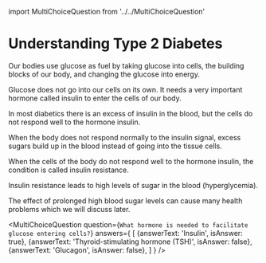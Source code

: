 import MultiChoiceQuestion from '../../MultiChoiceQuestion'

# Understanding Type 2 Diabetes

Our bodies use glucose as fuel by taking glucose into cells, the
building blocks of our body, and changing the glucose into energy.

Glucose does not go into our cells on its own. It needs a very important
hormone called insulin to enter the cells of our body.

In most diabetics there is an excess of insulin in the blood, but the
cells do not respond well to the hormone insulin.

When the body does not respond normally to the insulin signal, excess
sugars build up in the blood instead of going into the tissue cells.

When the cells of the body do not respond well to the hormone insulin,
the condition is called insulin resistance.

Insulin resistance leads to high levels of sugar in the blood
(hyperglycemia).

The effect of prolonged high blood sugar levels can cause many health
problems which we will discuss later.

<MultiChoiceQuestion
question={`What hormone is needed to facilitate glucose entering cells?`}
answers={
[
{answerText: 'Insulin', isAnswer: true},
{answerText: 'Thyroid-stimulating hormone (TSH)', isAnswer: false},
{answerText: 'Glucagon', isAnswer: false},
]
}
/>
